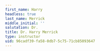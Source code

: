 ```yaml
---
first_name: Harry
headless: true
last_name: Merrick
middle_initial: ''
salutation: Dr.
title: Dr. Harry Merrick
type: instructor
uid: 96cadf39-fa58-0db7-5c75-71cb85093647
---
```

